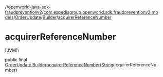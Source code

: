 //[openworld-java-sdk-fraudpreventionv2](../../../../index.md)/[com.expediagroup.openworld.sdk.fraudpreventionv2.models](../../index.md)/[OrderUpdate](../index.md)/[Builder](index.md)/[acquirerReferenceNumber](acquirer-reference-number.md)

# acquirerReferenceNumber

[JVM]\

public final [OrderUpdate.Builder](index.md)[acquirerReferenceNumber](acquirer-reference-number.md)([String](https://docs.oracle.com/javase/8/docs/api/java/lang/String.html)acquirerReferenceNumber)
